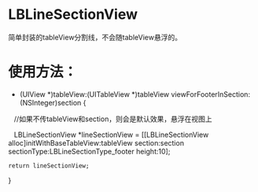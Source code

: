 # LBLineSectionView
简单封装的tableView分割线，不会随tableView悬浮的。


# 使用方法：
 - (UIView *)tableView:(UITableView *)tableView viewForFooterInSection:(NSInteger)section
{

    //如果不传tableView和section，则会是默认效果，悬浮在视图上
    
    LBLineSectionView *lineSectionView = [[LBLineSectionView alloc]initWithBaseTableView:tableView section:section sectionType:LBLineSectionType_footer height:10];
    
    return lineSectionView;
    
}

